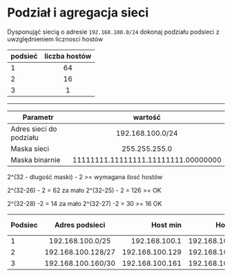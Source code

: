 # Podział i agregacja sieci

Dysponująć siecią o adresie ``192.168.100.0/24`` dokonaj podziału podsieci z uwzględnieniem licznosci hostów

| podsieć | liczba hostów |
| ------------- |:-------------:|
| 1 | 64 |
| 2 | 16 |
| 3 | 1  |

-------------------------------

| Parametr | wartość |
| ------------- |:-------------:|
| Adres sieci do podziału | 192.168.100.0/24 |  
| Maska sieci  | 255.255.255.0 | 
| Maska binarnie  | 11111111.11111111.11111111.00000000 | 

2^(32 - dlugość maski) - 2 >= wymagana ilosć hostów

2^(32-26) - 2 = 62 za mało
2^(32-25) - 2 = 126 >= OK

2^(32-28) -2 = 14 za mało
2^(32-27) -2 = 30 >= 16 OK

| Podsiec   | Adres podsieci | Host min     | Host max      | Adres rozgłoszeniowy |
| -------------     |:-------------: | -----:       | -----:        | -----:    |
| 1         | 192.168.100.0/25 | 192.168.100.1 | 192.168.100.126 | 192.168.100.127 
| 2         | 192.168.100.128/27 | 192.168.100.129 | 192.168.100.158 |  192.168.100.159
| 3         | 192.168.100.160/30 | 192.168.100.161 | 192.168.100.162 | 192.168.100.163
